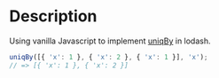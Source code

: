 # Description

Using vanilla Javascript to implement [uniqBy](https://lodash.com/docs/4.17.11#uniqBy) in lodash. 

```javascript
uniqBy([{ 'x': 1 }, { 'x': 2 }, { 'x': 1 }], 'x');
// => [{ 'x': 1 }, { 'x': 2 }]
```